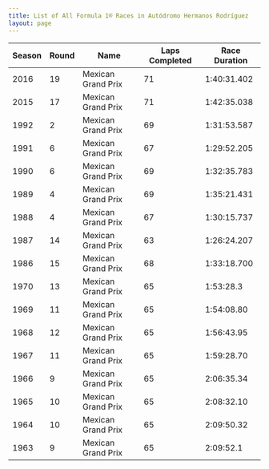 ```yaml
---
title: List of All Formula 1® Races in Autódromo Hermanos Rodríguez
layout: page
---
```



| Season | Round | Name | Laps Completed | Race Duration |
|--|--|--|--|--|
| 2016 | 19 | Mexican Grand Prix | 71 | 1:40:31.402 |
| 2015 | 17 | Mexican Grand Prix | 71 | 1:42:35.038 |
| 1992 | 2 | Mexican Grand Prix | 69 | 1:31:53.587 |
| 1991 | 6 | Mexican Grand Prix | 67 | 1:29:52.205 |
| 1990 | 6 | Mexican Grand Prix | 69 | 1:32:35.783 |
| 1989 | 4 | Mexican Grand Prix | 69 | 1:35:21.431 |
| 1988 | 4 | Mexican Grand Prix | 67 | 1:30:15.737 |
| 1987 | 14 | Mexican Grand Prix | 63 | 1:26:24.207 |
| 1986 | 15 | Mexican Grand Prix | 68 | 1:33:18.700 |
| 1970 | 13 | Mexican Grand Prix | 65 | 1:53:28.3 |
| 1969 | 11 | Mexican Grand Prix | 65 | 1:54:08.80 |
| 1968 | 12 | Mexican Grand Prix | 65 | 1:56:43.95 |
| 1967 | 11 | Mexican Grand Prix | 65 | 1:59:28.70 |
| 1966 | 9 | Mexican Grand Prix | 65 | 2:06:35.34 |
| 1965 | 10 | Mexican Grand Prix | 65 | 2:08:32.10 |
| 1964 | 10 | Mexican Grand Prix | 65 | 2:09:50.32 |
| 1963 | 9 | Mexican Grand Prix | 65 | 2:09:52.1 |



